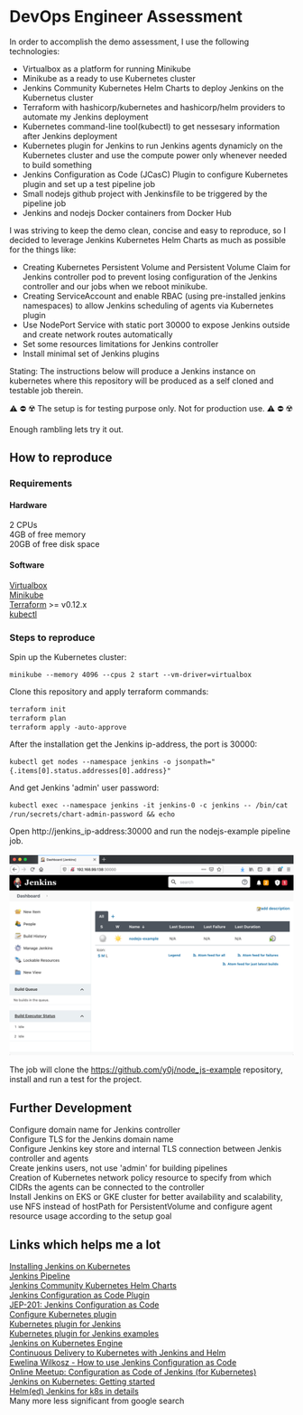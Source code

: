 # DevOps Engineer Assessment

In order to accomplish the demo assessment, I use the following technologies:

- Virtualbox as a platform for running Minikube
- Minikube as a ready to use Kubernetes cluster
- Jenkins Community Kubernetes Helm Charts to deploy Jenkins on the Kubernetus cluster
- Terraform with hashicorp/kubernetes and hashicorp/helm providers to automate my Jenkins deployment
- Kubernetes command-line tool(kubectl) to get nessesary information after Jenkins deployment
- Kubernetes plugin for Jenkins to run Jenkins agents dynamicly on the Kubernetes cluster and use the compute power only whenever needed to build something
- Jenkins Configuration as Code (JCasC) Plugin to configure Kubernetes plugin and set up a test pipeline job
- Small nodejs github project with Jenkinsfile to be triggered by the pipeline job
- Jenkins and nodejs Docker containers from Docker Hub

I was striving to keep the demo clean, concise and easy to reproduce, so I decided to leverage Jenkins Kubernetes Helm Charts as much as possible for the things like:
- Creating Kubernetes Persistent Volume and Persistent Volume Claim for Jenkins controller pod to prevent losing configuration of the Jenkins controller and our jobs when we reboot minikube.
- Creating ServiceAccount and enable RBAC (using pre-installed jenkins namespaces) to allow Jenkins scheduling of agents via Kubernetes plugin
- Use NodePort Service with static port 30000 to expose Jenkins outside and create network routes automatically
- Set some resources limitations for Jenkins controller
- Install minimal set of Jenkins plugins

Stating:
The instructions below will produce a Jenkins instance on kubernetes where this repository will be produced as a self cloned and testable job therein.

:warning: :no_entry: :radioactive:
The setup is for testing purpose only. Not for production use.
:warning: :no_entry: :radioactive:

Enough rambling lets try it out.

## How to reproduce

### Requirements

#### Hardware
2 CPUs<br>
4GB of free memory<br>
20GB of free disk space<br>

#### Software
[Virtualbox](https://www.virtualbox.org/wiki/Downloads)<br>
[Minikube](https://minikube.sigs.k8s.io/docs/start/)<br>
[Terraform](https://www.terraform.io/downloads.html) >= v0.12.x<br>
[kubectl](https://kubernetes.io/docs/tasks/tools/install-kubectl/)<br>

### Steps to reproduce
Spin up the Kubernetes cluster:
```
minikube --memory 4096 --cpus 2 start --vm-driver=virtualbox
```

Clone this repository and apply terraform commands:
```  
terraform init
terraform plan
terraform apply -auto-approve
```

After the installation get the Jenkins ip-address, the port is 30000:
```
kubectl get nodes --namespace jenkins -o jsonpath="{.items[0].status.addresses[0].address}"
```

And get Jenkins 'admin' user password:
```
kubectl exec --namespace jenkins -it jenkins-0 -c jenkins -- /bin/cat /run/secrets/chart-admin-password && echo
```

Open http://jenkins_ip-address:30000 and run the nodejs-example pipeline job.<br>
<br>
![ScreenShot](pipeline.png)
<br>

The job will clone the https://github.com/y0j/node_js-example repository, install and run a test for the project.

## Further Development
Configure domain name for Jenkins controller<br>
Configure TLS for the Jenkins domain name<br>
Configure Jenkins key store and internal TLS connection between Jenkis controller and agents<br>
Create jenkins users, not use 'admin' for building pipelines<br>
Creation of Kubernetes network policy resource to specify from which CIDRs the agents can be connected to the controller<br>
Install Jenkins on EKS or GKE cluster for better availability and scalability, use NFS instead of hostPath for PersistentVolume and configure agent resource usage according to the setup goal<br>

## Links which helps me a lot
[Installing Jenkins on Kubernetes](https://www.jenkins.io/doc/book/installing/kubernetes/)<br>
[Jenkins Pipeline](https://www.jenkins.io/doc/book/pipeline/)<br>
[Jenkins Community Kubernetes Helm Charts](https://github.com/jenkinsci/helm-charts)<br>
[Jenkins Configuration as Code Plugin](https://github.com/jenkinsci/configuration-as-code-plugin)<br>
[JEP-201: Jenkins Configuration as Code](https://github.com/jenkinsci/jep/tree/master/jep/201)<br>
[Configure Kubernetes plugin](https://github.com/jenkinsci/configuration-as-code-plugin/tree/master/demos/kubernetes)<br>
[Kubernetes plugin for Jenkins](https://github.com/jenkinsci/kubernetes-plugin)<br>
[Kubernetes plugin for Jenkins examples](https://github.com/jenkinsci/kubernetes-plugin/tree/master/examples)<br>
[Jenkins on Kubernetes Engine](https://cloud.google.com/solutions/jenkins-on-kubernetes-engine)<br>
[Continuous Delivery to Kubernetes with Jenkins and Helm](https://www.youtube.com/watch?v=xzbMHj1ly9c)<br>
[Ewelina Wilkosz - How to use Jenkins Configuration as Code](https://www.youtube.com/watch?v=QdJIv1qDYcg)<br>
[Online Meetup: Configuration as Code of Jenkins (for Kubernetes)](https://www.youtube.com/watch?v=KB7thPsG9VA)<br>
[Jenkins on Kubernetes: Getting started](https://www.youtube.com/watch?v=h4hKSXjCqyI)<br>
[Helm(ed) Jenkins for k8s in details](https://medium.com/@alexshulyak/helm-ed-jenkins-for-k8s-in-details-6b286a3a894f)<br>
Many more less significant from google search<br>
